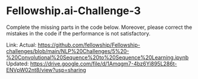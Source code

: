 # Fellowship.ai-Challenge-3
Complete the missing parts in the code below. Moreover, please correct the mistakes in the code if the performance is not satisfactory.

Link: 
Actual: https://github.com/fellowship/Fellowship-challenges/blob/main/NLP%20Challenges/5%20-%20Convolutional%20Sequence%20to%20Sequence%20Learning.ipynb  
Updated: https://drive.google.com/file/d/1Amqgm7-4bz6Yi895L286t-ENVpW02nt8/view?usp=sharing
